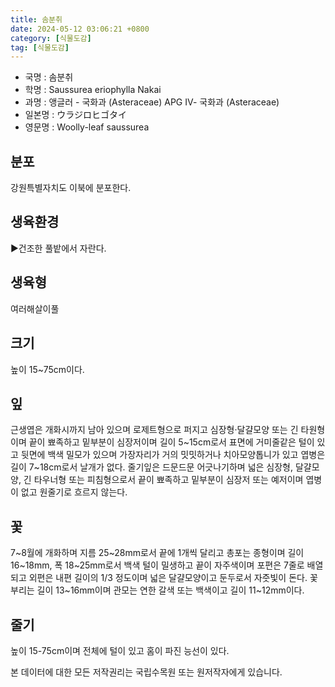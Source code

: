 ```yaml
---
title: 솜분취
date: 2024-05-12 03:06:21 +0800
category: [식물도감]
tag: [식물도감]
---
```




- 국명 : 솜분취
- 학명 : Saussurea eriophylla Nakai
- 과명 : 앵글러 - 국화과 (Asteraceae) APG Ⅳ- 국화과 (Asteraceae)
- 일본명 : ウラジロヒゴタイ
- 영문명 : Woolly-leaf saussurea


## 분포
강원특별자치도 이북에 분포한다.
## 생육환경
▶건조한 풀밭에서 자란다.
## 생육형
여러해살이풀
## 크기
높이 15~75cm이다.
## 잎
근생엽은 개화시까지 남아 있으며 로제트형으로 퍼지고 심장형·달걀모양 또는 긴 타원형이며 끝이 뾰족하고 밑부분이 심장저이며 길이 5~15cm로서 표면에 거미줄같은 털이 있고 뒷면에 백색 밀모가 있으며 가장자리가 거의 밋밋하거나 치아모양톱니가 있고 엽병은 길이 7~18cm로서 날개가 없다. 줄기잎은 드문드문 어긋나기하며 넓은 심장형, 달걀모양, 긴 타우너형 또는 피침형으로서 끝이 뾰족하고 밑부분이 심장저 또는 예저이며 엽병이 없고 원줄기로 흐르지 않는다.
## 꽃
7~8월에 개화하며 지름 25~28mm로서 끝에 1개씩 달리고 총포는 종형이며 길이 16~18mm, 폭 18~25mm로서 백색 털이 밀생하고 끝이 자주색이며 포편은 7줄로 배열되고 외편은 내편 길이의 1/3 정도이며 넓은 달걀모양이고 둔두로서 자줏빛이 돈다. 꽃부리는 길이 13~16mm이며 관모는 연한 갈색 또는 백색이고 길이 11~12mm이다.
## 줄기
높이 15-75cm이며 전체에 털이 있고 홈이 파진 능선이 있다.






본 데이터에 대한 모든 저작권리는 국립수목원 또는 원저작자에게 있습니다.
